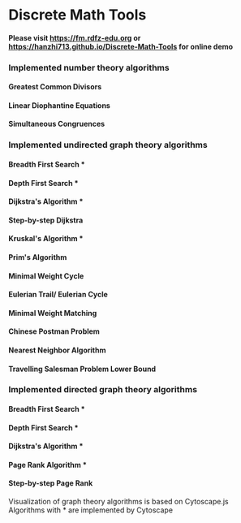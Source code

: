 # Discrete Math Tools
#### Please visit https://fm.rdfz-edu.org or https://hanzhi713.github.io/Discrete-Math-Tools for online demo

### Implemented number theory algorithms
#### Greatest Common Divisors
#### Linear Diophantine Equations
#### Simultaneous Congruences

### Implemented undirected graph theory algorithms
#### Breadth First Search *
#### Depth First Search *
#### Dijkstra's Algorithm *
#### Step-by-step Dijkstra 
#### Kruskal's Algorithm *
#### Prim's Algorithm
#### Minimal Weight Cycle
#### Eulerian Trail/ Eulerian Cycle
#### Minimal Weight Matching
#### Chinese Postman Problem
#### Nearest Neighbor Algorithm
#### Travelling Salesman Problem Lower Bound

### Implemented directed graph theory algorithms
#### Breadth First Search *
#### Depth First Search *
#### Dijkstra's Algorithm *
#### Page Rank Algorithm *
#### Step-by-step Page Rank
Visualization of graph theory algorithms is based on Cytoscape.js
Algorithms with * are implemented by Cytoscape